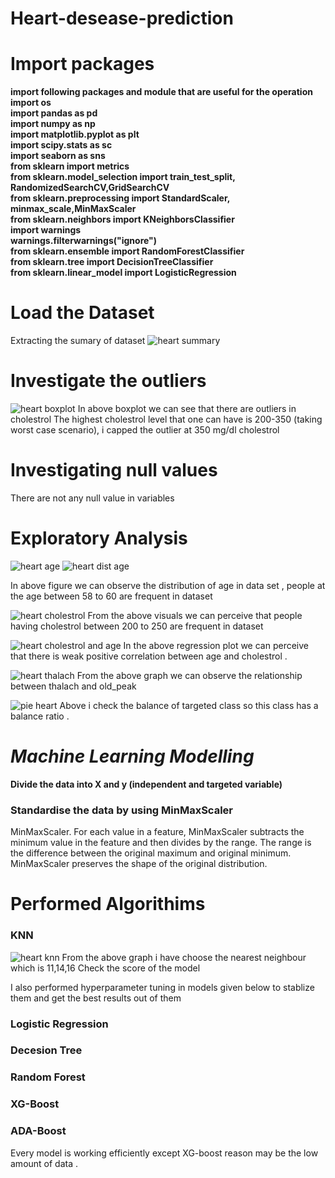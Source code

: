 # Heart-desease-prediction
# Import packages 
**import following packages and module that are useful for the operation    
import os     
import pandas as pd    
import numpy as np    
import matplotlib.pyplot as plt      
import scipy.stats as sc     
import seaborn as sns    
from sklearn import metrics   
from sklearn.model_selection import train_test_split, RandomizedSearchCV,GridSearchCV      
from sklearn.preprocessing import StandardScaler, minmax_scale,MinMaxScaler        
from sklearn.neighbors import KNeighborsClassifier       
import warnings      
warnings.filterwarnings("ignore")     
from sklearn.ensemble import RandomForestClassifier    
from sklearn.tree import DecisionTreeClassifier     
from sklearn.linear_model import LogisticRegression**    

# Load the Dataset
Extracting the sumary of dataset
![heart summary](https://user-images.githubusercontent.com/87512268/135963835-5a613a08-0d88-423a-bade-f86f3c5a37f4.png)

# Investigate the outliers 
![heart boxplot](https://user-images.githubusercontent.com/87512268/135964641-ed06bfc8-61ff-4a1c-9152-e30362ed0aad.png)
In above boxplot we can see that there are outliers in cholestrol
The highest cholestrol level that one can have is 200-350 (taking worst case scenario), i capped the outlier at 350 mg/dl cholestrol

# Investigating null values
There are not any null value in variables 

# Exploratory Analysis

![heart age](https://user-images.githubusercontent.com/87512268/135967138-53403b8f-a906-4eb6-ab76-61d60124ee6f.png)
![heart dist age](https://user-images.githubusercontent.com/87512268/135967607-8de14415-7454-4d65-8c0c-86e86ef4087c.png)

In above figure we can observe the distribution of age in data set , people at the age between 58 to 60 are frequent in dataset

![heart cholestrol](https://user-images.githubusercontent.com/87512268/135967800-54fc10fd-3806-4dd5-8330-dbe6b605ea84.png)
From the above visuals we can perceive that people having cholestrol between 200 to 250 are frequent in dataset

![heart cholestrol and age](https://user-images.githubusercontent.com/87512268/135968260-477537e0-fbe4-483e-9ad0-5bca6b9e1cc6.png)
In the above regression plot we can perceive that there is weak positive correlation between age and cholestrol .

![heart thalach](https://user-images.githubusercontent.com/87512268/136006671-f2bade86-9266-4716-8a19-9a3e71ead486.png)
From the above graph we can observe the relationship between thalach and old_peak

![pie heart](https://user-images.githubusercontent.com/87512268/136007253-498a8993-996e-4010-83c9-9cb18095c9a3.png)
 Above i check the balance of targeted class so this class has a balance ratio  .
 
# _Machine Learning Modelling_
**Divide the data into X and y (independent and targeted variable)**

### Standardise the data by using MinMaxScaler

MinMaxScaler. For each value in a feature, MinMaxScaler subtracts the minimum value in the feature and then divides by the range. The range is the difference between the original maximum and original minimum. MinMaxScaler preserves the shape of the original distribution.


# Performed Algorithims 
### KNN
![heart knn](https://user-images.githubusercontent.com/87512268/136008715-62dbd764-b42e-479c-a989-8f14bcef2971.png)
From the above graph i have choose the nearest neighbour which is 11,14,16
Check the score of the model 

I also performed hyperparameter tuning in models given below to stablize them and get the best results out of them 

### Logistic Regression 
### Decesion Tree
### Random Forest 
### XG-Boost 
### ADA-Boost
Every model is working efficiently except XG-boost reason may be the low amount of data .






